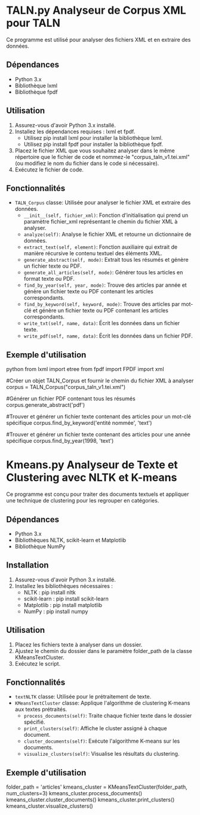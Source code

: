 # TALN.py Analyseur de Corpus XML pour TALN

Ce programme est utilisé pour analyser des fichiers XML et en extraire des données.

## Dépendances

- Python 3.x
- Bibliothèque lxml
- Bibliothèque fpdf

## Utilisation

1. Assurez-vous d'avoir Python 3.x installé.
2. Installez les dépendances requises : lxml et fpdf.
   - Utilisez pip install lxml pour installer la bibliothèque lxml.
   - Utilisez pip install fpdf pour installer la bibliothèque fpdf.
3. Placez le fichier XML que vous souhaitez analyser dans le même répertoire que le fichier de code et nommez-le "corpus_taln_v1.tei.xml" (ou modifiez le nom du fichier dans le code si nécessaire).
4. Exécutez le fichier de code.

## Fonctionnalités

- `TALN_Corpus` classe: Utilisée pour analyser le fichier XML et extraire des données.
    - `__init__(self, fichier_xml)`: Fonction d'initialisation qui prend un paramètre fichier_xml représentant le chemin du fichier XML à analyser.
    - `analyze(self)`: Analyse le fichier XML et retourne un dictionnaire de données.
    - `extract_text(self, element)`: Fonction auxiliaire qui extrait de manière récursive le contenu textuel des éléments XML.
    - `generate_abstract(self, mode)`: Extrait tous les résumés et génère un fichier texte ou PDF.
    - `generate_all_articles(self, mode)`: Générer tous les articles en format texte ou PDF.
    - `find_by_year(self, year, mode)`: Trouve des articles par année et génère un fichier texte ou PDF contenant les articles correspondants.
    - `find_by_keyword(self, keyword, mode)`: Trouve des articles par mot-clé et génère un fichier texte ou PDF contenant les articles correspondants.
    - `write_txt(self, name, data)`: Écrit les données dans un fichier texte.
    - `write_pdf(self, name, data)`: Écrit les données dans un fichier PDF.

## Exemple d'utilisation

python
from lxml import etree
from fpdf import FPDF
import xml

#Créer un objet TALN_Corpus et fournir le chemin du fichier XML à analyser
corpus = TALN_Corpus("corpus_taln_v1.tei.xml")

#Générer un fichier PDF contenant tous les résumés
corpus.generate_abstract('pdf')

#Trouver et générer un fichier texte contenant des articles pour un mot-clé spécifique
corpus.find_by_keyword('entité nommée', 'text')

#Trouver et générer un fichier texte contenant des articles pour une année spécifique
corpus.find_by_year(1998, 'text')



# Kmeans.py Analyseur de Texte et Clustering avec NLTK et K-means

Ce programme est conçu pour traiter des documents textuels et appliquer une technique de clustering pour les regrouper en catégories.

## Dépendances

- Python 3.x
- Bibliothèques NLTK, scikit-learn et Matplotlib
- Bibliothèque NumPy

## Installation

1. Assurez-vous d'avoir Python 3.x installé.
2. Installez les bibliothèques nécessaires :
   - NLTK : pip install nltk
   - scikit-learn : pip install scikit-learn
   - Matplotlib : pip install matplotlib
   - NumPy : pip install numpy

## Utilisation

1. Placez les fichiers texte à analyser dans un dossier.
2. Ajustez le chemin du dossier dans le paramètre folder_path de la classe KMeansTextCluster.
3. Exécutez le script.

## Fonctionnalités

- `textNLTK` classe: Utilisée pour le prétraitement de texte.
- `KMeansTextCluster` classe: Applique l'algorithme de clustering K-means aux textes prétraités.
    - `process_documents(self)`: Traite chaque fichier texte dans le dossier spécifié.
    - `print_clusters(self)`: Affiche le cluster assigné à chaque document.
    - `cluster_documents(self)`: Exécute l'algorithme K-means sur les documents.
    - `visualize_clusters(self)`: Visualise les résultats du clustering.


## Exemple d'utilisation

folder_path = 'articles' 
kmeans_cluster = KMeansTextCluster(folder_path, num_clusters=3)
kmeans_cluster.process_documents()
kmeans_cluster.cluster_documents()
kmeans_cluster.print_clusters()
kmeans_cluster.visualize_clusters()
